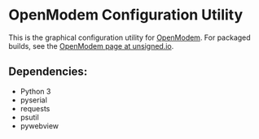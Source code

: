 OpenModem Configuration Utility
==========
This is the graphical configuration utility for [OpenModem](https://github.com/markqvist/OpenModem). For packaged builds, see the [OpenModem page at unsigned.io](https://unsigned.io/openmodem).

## Dependencies:
 - Python 3
 - pyserial
 - requests
 - psutil
 - pywebview
